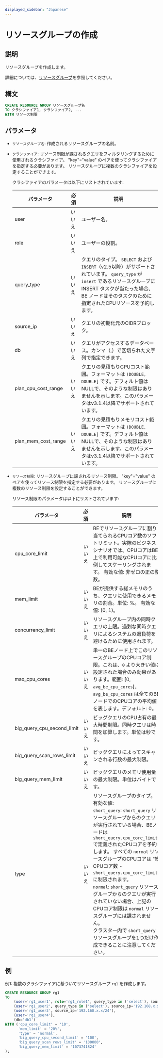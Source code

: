```yaml
---
displayed_sidebar: "Japanese"
---
```


# リソースグループの作成

## 説明

リソースグループを作成します。

詳細については、[リソースグループ](../../../administration/resource_group.md)を参照してください。

## 構文

```SQL
CREATE RESOURCE GROUP リソースグループ名 
TO クラシファイア1, クラシファイア2, ...
WITH リソース制限
```

## パラメータ

- `リソースグループ名`: 作成されるリソースグループの名前。

- `クラシファイア`: リソース制限が課されるクエリをフィルタリングするために使用されるクラシファイア。 "key"="value" のペアを使ってクラシファイアを指定する必要があります。 リソースグループに複数のクラシファイアを設定することができます。

  クラシファイアのパラメータは以下にリストされています:

    | **パラメータ** | **必須** | **説明**                                              |
    | ------------- | ------------ | ------------------------------------------------------------ |
    | user          | いいえ       | ユーザー名。                                            |
    | role          | いいえ           | ユーザーの役割。                                            |
    | query_type    | いいえ           | クエリのタイプ。 `SELECT` および `INSERT`（v2.5以降）がサポートされています。 `query_type` が `insert` であるリソースグループに INSERT タスクが当たった場合、BE ノードはそのタスクのために指定されたCPUリソースを予約します。   |
    | source_ip     | いいえ           | クエリの初期化元のCIDRブロック。            |
    | db            | いいえ           | クエリがアクセスするデータベース。カンマ（,）で区切られた文字列で指定できます。 |
    | plan_cpu_cost_range | いいえ     | クエリの見積もりCPUコスト範囲。フォーマットは `(DOUBLE, DOUBLE]` です。デフォルト値はNULLで、そのような制限はありませんを示します。このパラメータはv3.1.4以降でサポートされています。                  |
    | plan_mem_cost_range | いいえ     | クエリの見積もりメモリコスト範囲。フォーマットは `(DOUBLE, DOUBLE]` です。デフォルト値はNULLで、そのような制限はありませんを示します。このパラメータはv3.1.4以降でサポートされています。               |

- `リソース制限`: リソースグループに課されるリソース制限。 "key"="value" のペアを使ってリソース制限を指定する必要があります。 リソースグループに複数のリソース制限を設定することができます。

  リソース制限のパラメータは以下にリストされています:

    | **パラメータ**              | **必須** | **説明**                                              |
    | -------------------------- | ------------ | ------------------------------------------------------------ |
    | cpu_core_limit             | いいえ           | BEでリソースグループに割り当てられるCPUコア数のソフトリミット。実際のビジネスシナリオでは、CPUコアはBE上で利用可能なCPUコアに比例してスケーリングされます。 有効な値: 非ゼロの正の整数。 |
    | mem_limit                  | いいえ           | BEが提供する総メモリのうち、クエリに使用できるメモリの割合。単位: %。 有効な値: (0, 1)。 |
    | concurrency_limit          | いいえ           | リソースグループ内の同時クエリの上限。過剰な同時クエリによるシステムの過負荷を避けるために使用されます。 |
    | max_cpu_cores              | いいえ           | 単一のBEノード上でこのリソースグループのCPUコア制限。これは、`0` より大きい値に設定された場合のみ効果があります。範囲: [0, `avg_be_cpu_cores`]、`avg_be_cpu_cores` は全てのBEノードでのCPUコアの平均値を表します。デフォルト: 0。 |
    | big_query_cpu_second_limit | いいえ           | ビッグクエリのCPU占有の最大時間制限。同時クエリは時間を加算します。単位は秒です。 |
    | big_query_scan_rows_limit  | いいえ           | ビッグクエリによってスキャンされる行数の最大制限。 |
    | big_query_mem_limit        | いいえ           | ビッグクエリのメモリ使用量の最大制限。単位はバイトです。 |
    | type                       | いいえ           | リソースグループのタイプ。 有効な値: <br />`short_query`: `short_query` リソースグループからのクエリが実行されている場合、BEノードは `short_query.cpu_core_limit` で定義されたCPUコアを予約します。 すべての `normal` リソースグループのCPUコアは "総CPUコア数 - `short_query.cpu_core_limit`" に制限されます。<br />`normal`: `short_query` リソースグループからのクエリが実行されていない場合、上記のCPUコア制限は `normal` リソースグループには課されません。<br />クラスター内で `short_query` リソースグループを1つだけ作成できることに注意してください。 |

## 例

例1: 複数のクラシファイアに基づいてリソースグループ `rg1` を作成します。

```SQL
CREATE RESOURCE GROUP rg1
TO 
    (user='rg1_user1', role='rg1_role1', query_type in ('select'), source_ip='192.168.x.x/24'),
    (user='rg1_user2', query_type in ('select'), source_ip='192.168.x.x/24'),
    (user='rg1_user3', source_ip='192.168.x.x/24'),
    (user='rg1_user4'),
    (db='db1')
WITH ('cpu_core_limit' = '10',
      'mem_limit' = '20%',
      'type' = 'normal',
      'big_query_cpu_second_limit' = '100',
      'big_query_scan_rows_limit' = '100000',
      'big_query_mem_limit' = '1073741824'
);
```